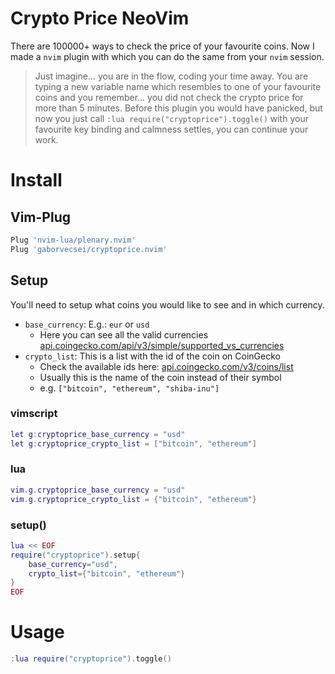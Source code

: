 # Crypto Price NeoVim

There are 100000+ ways to check the price of your favourite coins. Now I made a `nvim` plugin with which you can do the
same from your `nvim` session.

> Just imagine... you are in the flow, coding your time away. You are typing a new variable name
which resembles to one of your favourite coins and you remember... you did not check the crypto price for more than 
5 minutes. Before this plugin you would have panicked, but now you just call `:lua require("cryptoprice").toggle()`
with your favourite key binding and calmness settles, you can continue your work.

# Install

## Vim-Plug

```lua
Plug 'nvim-lua/plenary.nvim'
Plug 'gaborvecsei/cryptoprice.nvim'
```

## Setup

You'll need to setup what coins you would like to see and in which currency.

- `base_currency`: E.g.: `eur` or `usd`
    - Here you can see all the valid currencies [api.coingecko.com/api/v3/simple/supported_vs_currencies](https://api.coingecko.com/api/v3/simple/supported_vs_currencies)
- `crypto_list`: This is a list with the id of the coin on CoinGecko
    - Check the available ids here: [api.coingecko.com/v3/coins/list](https://api.coingecko.com/api/v3/coins/list)
    - Usually this is the name of the coin instead of their symbol
    - e.g. `["bitcoin", "ethereum", "shiba-inu"]`

### vimscript

```lua
let g:cryptoprice_base_currency = "usd"
let g:cryptoprice_crypto_list = ["bitcoin", "ethereum"]
```

### lua

```lua
vim.g.cryptoprice_base_currency = "usd"
vim.g.cryptoprice_crypto_list = {"bitcoin", "ethereum"} 
```

### setup()

```lua
lua << EOF
require("cryptoprice").setup{
    base_currency="usd",
    crypto_list={"bitcoin", "ethereum"}
}
EOF
```

# Usage

```lua
:lua require("cryptoprice").toggle()
```

